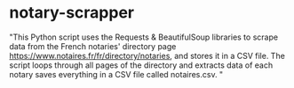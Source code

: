 # notary-scrapper
"This Python script uses the Requests &amp; BeautifulSoup libraries to scrape data from the French notaries' directory page https://www.notaires.fr/fr/directory/notaries, and stores it in a CSV file. The script loops through all pages of the directory and extracts data of each notary saves everything in a CSV file called notaires.csv.  "
